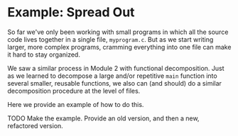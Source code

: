 # Example: Spread Out

So far we've only been working with small programs in which all the source code lives together in a single file, 
`myprogram.c`. But as we start writing larger, more complex programs, cramming everything into one file can make
it hard to stay organized. 

We saw a similar process in Module 2 with functional decomposition. Just as we learned to decompose a 
large and/or repetitive `main` function into several smaller, reusable functions, we also can (and should) do a similar decomposition procedure at the level of files. 

Here we provide an example of how to do this.

TODO Make the example. Provide an old version, and then a new, refactored version.


